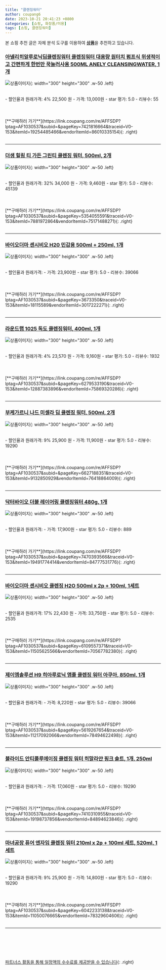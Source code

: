 ```yaml
---
title: "클렌징워터"
author: coupang6
date: 2023-10-21 20:41:23 +0800
categories: [쇼핑, 화장품/미용]
tags: [쇼핑, 클렌징워터]
---
```


본 쇼핑 추천 글은 자체 분석 도구를 이용하여 [**상품**](https://link.coupang.com/a/bao1ui)을 추천하고 있습니다.

### [아넬리히알루로닉딥클렌징워터 클렌징워터 대용량 원터치 펌프식 위생적이고 간편하게 한번만 꾹눌러사용 500ML ANELY CLEANSINGWATER, 1개](https://link.coupang.com/re/AFFSDP?lptag=AF1030537&subid=&pageKey=7421816664&traceid=V0-153&itemId=19254485466&vendorItemId=86010335154)

![상품이미지](https://thumbnail10.coupangcdn.com/thumbnails/remote/230x230ex/image/vendor_inventory/47c8/304018e5bf3107871fce962f5474e86137fcc18c1552923c3866d1fd0573.jpg){: width="300" height="300" .w-50 .left}


<br>
- 할인율과 원래가격: 4%  22,500   원
- 가격: 13,000원
- star 평가: 5.0
- 리뷰수: 55
<br>
<br>
<br>
<br>
[**구매하러 가기**](https://link.coupang.com/re/AFFSDP?lptag=AF1030537&subid=&pageKey=7421816664&traceid=V0-153&itemId=19254485466&vendorItemId=86010335154){: .right}
<br>
<br>

---

### [더샘 힐링 티 가든 그린티 클렌징 워터, 500ml, 2개](https://link.coupang.com/re/AFFSDP?lptag=AF1030537&subid=&pageKey=5354055591&traceid=V0-153&itemId=7881972864&vendorItemId=75171488271)

![상품이미지](https://thumbnail7.coupangcdn.com/thumbnails/remote/230x230ex/image/retail/images/1917429856037310-57ac3cac-376f-4bdf-9c11-a8f516ed834f.jpg){: width="300" height="300" .w-50 .left}


<br>
- 할인율과 원래가격: 32%  34,000   원
- 가격: 9,460원
- star 평가: 5.0
- 리뷰수: 45139
<br>
<br>
<br>
<br>
[**구매하러 가기**](https://link.coupang.com/re/AFFSDP?lptag=AF1030537&subid=&pageKey=5354055591&traceid=V0-153&itemId=7881972864&vendorItemId=75171488271){: .right}
<br>
<br>

---

### [바이오더마 센시비오 H20 민감용 500ml + 250ml, 1개](https://link.coupang.com/re/AFFSDP?lptag=AF1030537&subid=&pageKey=3673350&traceid=V0-153&itemId=18115589&vendorItemId=3017222271)

![상품이미지](https://thumbnail10.coupangcdn.com/thumbnails/remote/230x230ex/image/retail/images/2520208468946076-5ec64dbf-35a7-4164-a87b-470b3269e57f.jpg){: width="300" height="300" .w-50 .left}


<br>
- 할인율과 원래가격: 
- 가격: 23,900원
- star 평가: 5.0
- 리뷰수: 39066
<br>
<br>
<br>
<br>
[**구매하러 가기**](https://link.coupang.com/re/AFFSDP?lptag=AF1030537&subid=&pageKey=3673350&traceid=V0-153&itemId=18115589&vendorItemId=3017222271){: .right}
<br>
<br>

---

### [라운드랩 1025 독도 클렌징워터, 400ml, 1개](https://link.coupang.com/re/AFFSDP?lptag=AF1030537&subid=&pageKey=6279533190&traceid=V0-153&itemId=12887383896&vendorItemId=75869320286)

![상품이미지](https://thumbnail6.coupangcdn.com/thumbnails/remote/230x230ex/image/retail/images/1056805808403200-2a07f9a5-98e6-47e0-b2a8-be26a0e3d46c.jpg){: width="300" height="300" .w-50 .left}


<br>
- 할인율과 원래가격: 4%  23,570   원
- 가격: 9,160원
- star 평가: 5.0
- 리뷰수: 1932
<br>
<br>
<br>
<br>
[**구매하러 가기**](https://link.coupang.com/re/AFFSDP?lptag=AF1030537&subid=&pageKey=6279533190&traceid=V0-153&itemId=12887383896&vendorItemId=75869320286){: .right}
<br>
<br>

---

### [부케가르니 나드 미셀라 딥 클렌징 워터, 500ml, 2개](https://link.coupang.com/re/AFFSDP?lptag=AF1030537&subid=&pageKey=6627188351&traceid=V0-153&itemId=9132850929&vendorItemId=76418864009)

![상품이미지](https://thumbnail8.coupangcdn.com/thumbnails/remote/230x230ex/image/retail/images/2496133529055442-527efbf9-6e2b-4ecd-b292-7b98eb7223bd.jpg){: width="300" height="300" .w-50 .left}


<br>
- 할인율과 원래가격: 9%  25,900   원
- 가격: 11,900원
- star 평가: 5.0
- 리뷰수: 19290
<br>
<br>
<br>
<br>
[**구매하러 가기**](https://link.coupang.com/re/AFFSDP?lptag=AF1030537&subid=&pageKey=6627188351&traceid=V0-153&itemId=9132850929&vendorItemId=76418864009){: .right}
<br>
<br>

---

### [닥터바이오 더블 레이어링 클렌징워터 480g, 1개](https://link.coupang.com/re/AFFSDP?lptag=AF1030537&subid=&pageKey=7470393566&traceid=V0-153&itemId=19491774414&vendorItemId=84777531776)

![상품이미지](https://thumbnail8.coupangcdn.com/thumbnails/remote/230x230ex/image/vendor_inventory/5c86/81a75d840b8211aa95bfd5d4b2663bcde3bfdaf51ababedfb3594aea3000.jpg){: width="300" height="300" .w-50 .left}


<br>
- 할인율과 원래가격: 
- 가격: 17,900원
- star 평가: 5.0
- 리뷰수: 889
<br>
<br>
<br>
<br>
[**구매하러 가기**](https://link.coupang.com/re/AFFSDP?lptag=AF1030537&subid=&pageKey=7470393566&traceid=V0-153&itemId=19491774414&vendorItemId=84777531776){: .right}
<br>
<br>

---

### [바이오더마 센시비오 클렌징 H2O 500ml x 2p + 100ml, 1세트](https://link.coupang.com/re/AFFSDP?lptag=AF1030537&subid=&pageKey=6109557371&traceid=V0-153&itemId=11505625566&vendorItemId=70567782380)

![상품이미지](https://thumbnail9.coupangcdn.com/thumbnails/remote/230x230ex/image/retail/images/3473212743536268-b9967c23-639e-40d9-bc36-df0dddb83ceb.jpg){: width="300" height="300" .w-50 .left}


<br>
- 할인율과 원래가격: 17%  22,430   원
- 가격: 33,750원
- star 평가: 5.0
- 리뷰수: 2535
<br>
<br>
<br>
<br>
[**구매하러 가기**](https://link.coupang.com/re/AFFSDP?lptag=AF1030537&subid=&pageKey=6109557371&traceid=V0-153&itemId=11505625566&vendorItemId=70567782380){: .right}
<br>
<br>

---

### [제이엠솔루션 H9 히아루로닉 앰플 클렌징 워터 아쿠아, 850ml, 1개](https://link.coupang.com/re/AFFSDP?lptag=AF1030537&subid=&pageKey=5619267654&traceid=V0-153&itemId=11217092066&vendorItemId=78494622498)

![상품이미지](https://thumbnail9.coupangcdn.com/thumbnails/remote/230x230ex/image/rs_quotation_api/52csahxc/e203b05e489547e3a365374b656e2e39.jpg){: width="300" height="300" .w-50 .left}


<br>
- 할인율과 원래가격: 
- 가격: 8,220원
- star 평가: 5.0
- 리뷰수: 39066
<br>
<br>
<br>
<br>
[**구매하러 가기**](https://link.coupang.com/re/AFFSDP?lptag=AF1030537&subid=&pageKey=5619267654&traceid=V0-153&itemId=11217092066&vendorItemId=78494622498){: .right}
<br>
<br>

---

### [블라이드 안티폴루에이징 클렌징 워터 히말라얀 핑크 솔트, 1개, 250ml](https://link.coupang.com/re/AFFSDP?lptag=AF1030537&subid=&pageKey=7410310955&traceid=V0-153&itemId=19198737856&vendorItemId=84894623846)

![상품이미지](https://thumbnail9.coupangcdn.com/thumbnails/remote/230x230ex/image/vendor_inventory/2e1a/fc2bbc9fc505a2e5d3132baa7dbd4bde567511d572e80ae027978c2b2906.jpg){: width="300" height="300" .w-50 .left}


<br>
- 할인율과 원래가격: 
- 가격: 17,060원
- star 평가: 5.0
- 리뷰수: 19290
<br>
<br>
<br>
<br>
[**구매하러 가기**](https://link.coupang.com/re/AFFSDP?lptag=AF1030537&subid=&pageKey=7410310955&traceid=V0-153&itemId=19198737856&vendorItemId=84894623846){: .right}
<br>
<br>

---

### [마녀공장 퓨어 엔자임 클렌징 워터 210ml x 2p + 100ml 세트, 520ml, 1세트](https://link.coupang.com/re/AFFSDP?lptag=AF1030537&subid=&pageKey=6042233138&traceid=V0-153&itemId=11050076665&vendorItemId=78329604606)

![상품이미지](https://thumbnail10.coupangcdn.com/thumbnails/remote/230x230ex/image/retail/images/2680499903033116-df89ef00-737b-4ced-b196-3202a55872ce.jpg){: width="300" height="300" .w-50 .left}


<br>
- 할인율과 원래가격: 9%  25,900   원
- 가격: 14,800원
- star 평가: 5.0
- 리뷰수: 19290
<br>
<br>
<br>
<br>
[**구매하러 가기**](https://link.coupang.com/re/AFFSDP?lptag=AF1030537&subid=&pageKey=6042233138&traceid=V0-153&itemId=11050076665&vendorItemId=78329604606){: .right}
<br>
<br>

---
<br><br><br><br><br> [파트너스 활동을 통해 일정액의 수수료를 제공받을 수 있습니다](https://link.coupang.com/a/bao1ui){: .right}